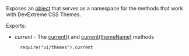 Exposes an [object](/api-reference/50%20Common/utils/ui/themes '/Documentation/ApiReference/Common/Utils/ui/themes/') that serves as a namespace for the methods that work with DevExtreme CSS Themes.

Exports:

- *current* - The [current()](/api-reference/50%20Common/utils/ui/themes/3%20Methods/current().md '/Documentation/ApiReference/Common/Utils/ui/themes/Methods/#current') and [current(themeName)](/api-reference/50%20Common/utils/ui/themes/3%20Methods/current(themeName).md '/Documentation/ApiReference/Common/Utils/ui/themes/Methods/#currentthemeName') methods

        require("ui/themes").current
